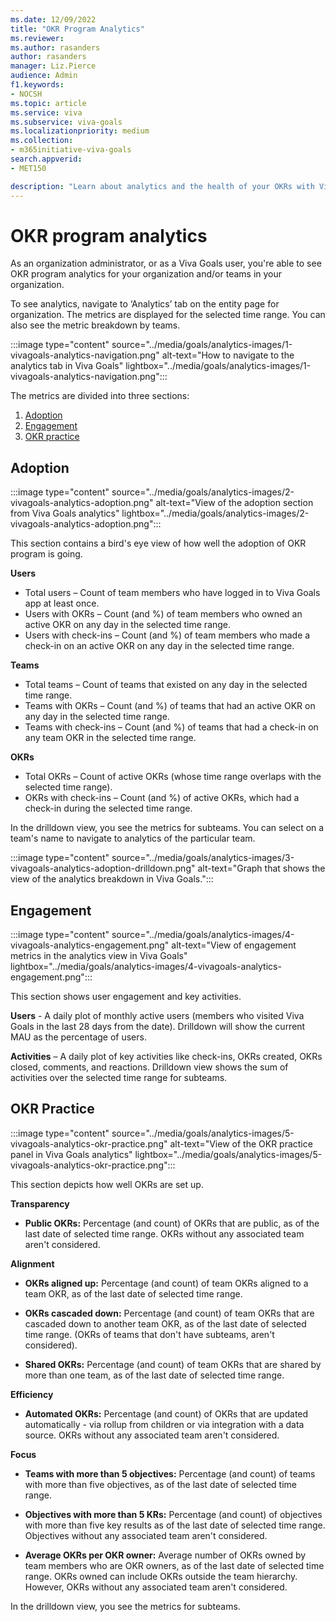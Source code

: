 ```yaml
---
ms.date: 12/09/2022
title: "OKR Program Analytics"
ms.reviewer: 
ms.author: rasanders
author: rasanders
manager: Liz.Pierce
audience: Admin
f1.keywords:
- NOCSH
ms.topic: article
ms.service: viva
ms.subservice: viva-goals
ms.localizationpriority: medium
ms.collection:  
- m365initiative-viva-goals
search.appverid:
- MET150

description: "Learn about analytics and the health of your OKRs with Viva Goals."
---
```


# OKR program analytics

As an organization administrator, or as a Viva Goals user, you're able to see OKR program analytics for your organization and/or teams in your organization.  

To see analytics, navigate to ‘Analytics’ tab on the entity page for organization. The metrics are displayed for the selected time range. You can also see the metric breakdown by teams. 

:::image type="content" source="../media/goals/analytics-images/1-vivagoals-analytics-navigation.png" alt-text="How to navigate to the analytics tab in Viva Goals" lightbox="../media/goals/analytics-images/1-vivagoals-analytics-navigation.png":::

The metrics are divided into three sections: 

1. [Adoption](#adoption) 
1. [Engagement ](#engagement)
1. [OKR practice ](#okr-practice)

## Adoption

:::image type="content" source="../media/goals/analytics-images/2-vivagoals-analytics-adoption.png" alt-text="View of the adoption section from Viva Goals analytics" lightbox="../media/goals/analytics-images/2-vivagoals-analytics-adoption.png":::

This section contains a bird's eye view of how well the adoption of OKR program is going.  

**Users**

- Total users – Count of team members who have logged in to Viva Goals app at least once. 
- Users with OKRs – Count (and %) of team members who owned an active OKR on any day in the selected time range. 
- Users with check-ins – Count (and %) of team members who made a check-in on an active OKR on any day in the selected time range. 

**Teams**

- Total teams – Count of teams that existed on any day in the selected time range.  
- Teams with OKRs – Count (and %) of teams that had an active OKR on any day in the selected time range. 
- Teams with check-ins – Count (and %) of teams that had a check-in on any team OKR in the selected time range. 

**OKRs**

- Total OKRs – Count of active OKRs (whose time range overlaps with the selected time range). 
- OKRs with check-ins – Count (and %) of active OKRs, which had a check-in during the selected time range. 

In the drilldown view, you see the metrics for subteams. You can select on a team's name to navigate to analytics of the particular team. 

:::image type="content" source="../media/goals/analytics-images/3-vivagoals-analytics-adoption-drilldown.png" alt-text="Graph that shows the view of the analytics breakdown in Viva Goals.":::
   
## Engagement

:::image type="content" source="../media/goals/analytics-images/4-vivagoals-analytics-engagement.png" alt-text="View of engagement metrics in the analytics view in Viva Goals" lightbox="../media/goals/analytics-images/4-vivagoals-analytics-engagement.png":::

This section shows user engagement and key activities. 

**Users** - A daily plot of monthly active users (members who visited Viva Goals in the last 28 days from the date). Drilldown will show the current MAU as the percentage of users. 

**Activities** – A daily plot of key activities like check-ins, OKRs created, OKRs closed, comments, and reactions. Drilldown view shows the sum of activities over the selected time range for subteams. 

## OKR Practice

:::image type="content" source="../media/goals/analytics-images/5-vivagoals-analytics-okr-practice.png" alt-text="View of the OKR practice panel in Viva Goals analytics" lightbox="../media/goals/analytics-images/5-vivagoals-analytics-okr-practice.png":::

This section depicts how well OKRs are set up. 

**Transparency**

- **Public OKRs:** Percentage (and count) of OKRs that are public, as of the last date of selected time range. OKRs without any associated team aren't considered.

**Alignment**

- **OKRs aligned up:** Percentage (and count) of team OKRs aligned to a team OKR, as of the last date of selected time range. 

- **OKRs cascaded down:** Percentage (and count) of team OKRs that are cascaded down to another team OKR, as of the last date of selected time range. (OKRs of teams that don't have subteams, aren't considered).

- **Shared OKRs:** Percentage (and count) of team OKRs that are shared by more than one team, as of the last date of selected time range.

**Efficiency**

- **Automated OKRs:** Percentage (and count) of OKRs that are updated automatically - via rollup from children or via integration with a data source. OKRs without any associated team aren't considered.

**Focus**

- **Teams with more than 5 objectives:** Percentage (and count) of teams with more than five objectives, as of the last date of selected time range.

- **Objectives with more than 5 KRs:** Percentage (and count) of objectives with more than five key results as of the last date of selected time range. Objectives without any associated team aren't considered.

- **Average OKRs per OKR owner:** Average number of OKRs owned by team members who are OKR owners, as of the last date of selected time range. OKRs owned can include OKRs outside the team hierarchy. However, OKRs without any associated team aren't considered.

In the drilldown view, you see the metrics for subteams. 

